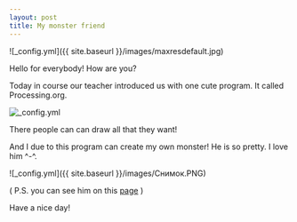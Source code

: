 ```yaml
---
layout: post
title: My monster friend
---
```

![_config.yml]({{ site.baseurl }}/images/maxresdefault.jpg)

Hello for everybody! How are you?

Today in course our teacher introduced us with one cute program. It called Processing.org. 

![_config.yml](http://techintem.com/wp-content/uploads/2015/11/image-Processing.jpg)

There people can can draw all that they want!

And I due to this program can create my own monster! He is so pretty. I love him ^-^.

![_config.yml]({{ site.baseurl }}/images/Снимок.PNG)

( P.S. you can see him on this [page](https://eleukina.github.io/monster) )

Have a nice day!
